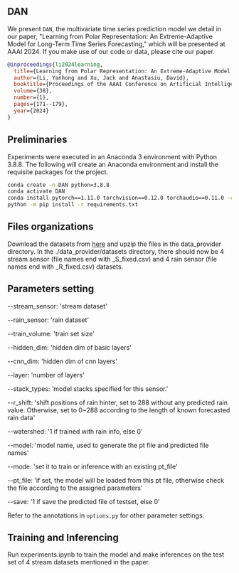 ## DAN

We present `DAN`, the multivariate time series prediction model we detail in our paper, "Learning from Polar Representation: An Extreme-Adaptive Model for Long-Term Time Series Forecasting," which will be presented at AAAI 2024. If you make use of our code or data, please cite our paper.

```bibtex
@inproceedings{li2024learning,
  title={Learning from Polar Representation: An Extreme-Adaptive Model for Long-Term Time Series Forecasting},
  author={Li, Yanhong and Xu, Jack and Anastasiu, David},
  booktitle={Proceedings of the AAAI Conference on Artificial Intelligence},
  volume={38},
  number={1},
  pages={171--179},
  year={2024}
}
```
## Preliminaries

Experiments were executed in an Anaconda 3 environment with Python 3.8.8. The following will create an Anaconda environment and install the requisite packages for the project.

```bash
conda create -n DAN python=3.8.8
conda activate DAN
conda install pytorch==1.11.0 torchvision==0.12.0 torchaudio==0.11.0 -c pytorch
python -m pip install -r requirements.txt
```

## Files organizations

Download the datasets from [here](https://clp.engr.scu.edu/static/datasets/seed_datasets.zip) and upzip the files in the data_provider directory. In the ./data_provider/datasets directory, there should now be 4 stream sensor (file names end with _S_fixed.csv) and 4 rain sensor (file names end with _R_fixed.csv) datasets.

## Parameters setting

--stream_sensor: 'stream dataset'

--rain_sensor: 'rain dataset'

--train_volume: 'train set size'

--hidden_dim: 'hidden dim of basic layers'

--cnn_dim: 'hidden dim of cnn layers'

--layer: 'number of layers'

--stack_types: 'model stacks specified for this sensor.'

--r_shift: 'shift positions of rain hinter, set to 288 without any predicted rain value. Otherwise, set to 0~288 according to the length of known forecasted rain data'

--watershed: '1 if trained with rain info, else 0'

--model: 'model name, used to generate the pt file and predicted file names'

--mode: 'set it to train or inference with an existing pt_file'

--pt_file: 'if set, the model will be loaded from this pt file, otherwise check the file according to the assigned parameters'

--save: '1 if save the predicted file of testset, else 0'


Refer to the annotations in `options.py` for other parameter settings.

## Training and Inferencing

Run experiments.ipynb to train the model and make inferences on the test set of 4 stream datasets mentioned in the paper.



